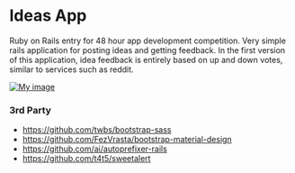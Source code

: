 Ideas App
=========

Ruby on Rails entry for 48 hour app development competition.
Very simple rails application for posting ideas and getting feedback.
In the first version of this application, idea feedback is entirely based on up and down votes, similar to services such as reddit.

[![My image](http://i.imgur.com/xcrHXGK.png)](http://intense-sands-6671.herokuapp.com/)


### 3rd Party

* https://github.com/twbs/bootstrap-sass
* https://github.com/FezVrasta/bootstrap-material-design
* https://github.com/ai/autoprefixer-rails
* https://github.com/t4t5/sweetalert
